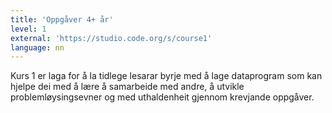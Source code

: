 ```yaml
---
title: 'Oppgåver 4+ år'
level: 1
external: 'https://studio.code.org/s/course1'
language: nn
---
```



Kurs 1 er laga for å la tidlege lesarar byrje med å lage dataprogram 
som kan hjelpe dei med å lære å samarbeide med andre, å utvikle 
problemløysingsevner og med uthaldenheit gjennom krevjande 
oppgåver.

